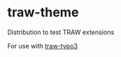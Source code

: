 # traw-theme
Distribution to test TRAW extensions

For use with [traw-typo3](https://github.com/thomasrawiel/traw-typo3)
